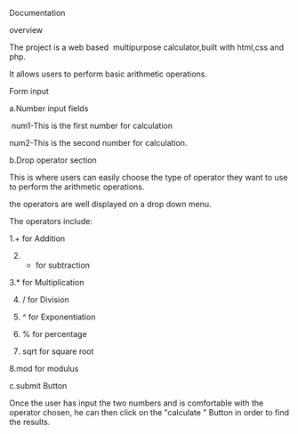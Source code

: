 Documentation

overview

The project is a web based  multipurpose calculator,built with html,css and php.

It allows users to perform basic arithmetic operations.

Form input

a.Number input fields

 num1-This is the first number for calculation

num2-This is the second number for calculation.

b.Drop operator section

This is where users can easily choose the type of operator they want to use to perform the arithmetic operations.

the operators are well displayed on a drop down menu. 

The operators include:

1.+ for Addition

2. - for subtraction

3.* for Multiplication

4. / for Division

5. ^ for Exponentiation

6. % for percentage

7. sqrt for square root

8.mod for modulus



c.submit Button

Once the user has input the two numbers and is comfortable with the operator chosen, he can then click on the "calculate " Button in order to find the results.
